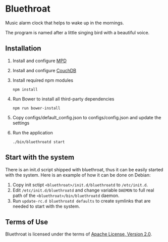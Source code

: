# Bluethroat

Music alarm clock that helps to wake up in the mornings.

The program is named after a little singing bird with a beautiful voice.

## Installation

1. Install and configure [MPD](http://www.musicpd.org/)

2. Install and configure [CouchDB](http://couchdb.apache.org/)

3. Install required npm modules
    ```shell
    npm install
    ```

4. Run Bower to install all third-party dependencies
    ```shell
    npm run bower-install
    ```

5. Copy configs/default_config.json to configs/config.json and update the
settings

6. Run the application
    ```shell
    ./bin/bluethroatd start
    ```

## Start with the system

There is an init.d script shipped with bluethroat, thus it can be easily started
with the system. Here is an example of how it can be done on Debian:

1. Copy init sctipt ```<bluethroat>/init.d/bluethroatd``` to ```/etc/init.d```.
2. Edit ```/etc/init.d/bluethroatd``` and change variable ```DAEMON``` to full
real path of the ```<bluethroat>/bin/bluethroatd``` daemon.
4. Run ```update-rc.d bluethroatd defaults``` to create symlinks that are needed
to start with the system.

## Terms of Use

Bluethroat is licensed under the terms of [Apache License, Version 2.0](http://www.apache.org/licenses/LICENSE-2.0).
